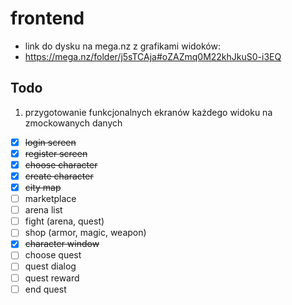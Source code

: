 # frontend
- link do dysku na mega.nz z grafikami widoków:
- https://mega.nz/folder/j5sTCAja#oZAZmq0M22khJkuS0-i3EQ
## Todo
1) przygotowanie funkcjonalnych ekranów każdego widoku na zmockowanych danych
- [x] ~~login screen~~
- [x] ~~register screen~~
- [x] ~~choose character~~
- [x] ~~create character~~
- [x] ~~city map~~
- [ ] marketplace
- [ ] arena list
- [ ] fight (arena, quest)
- [ ] shop (armor, magic, weapon)
- [x] ~~character window~~
- [ ] choose quest
- [ ] quest dialog
- [ ] quest reward
- [ ] end quest
